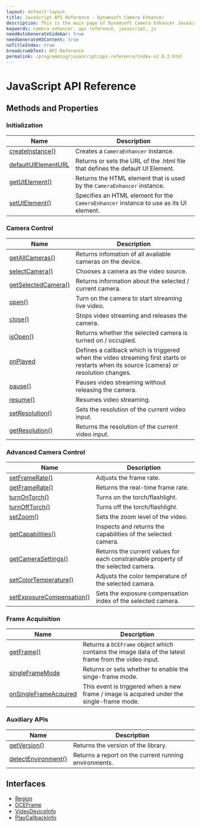 ```yaml
---
layout: default-layout
title: JavaScript API Reference - Dynamsoft Camera Enhancer
description: This is the main page of Dynamsoft Camera Enhancer JavaScript SDK API Reference.
keywords: camera enhancer, api reference, javascript, js
needAutoGenerateSidebar: true
needGenerateH3Content: true
noTitleIndex: true
breadcrumbText: API Reference
permalink: /programming/javascript/api-reference/index-v2.0.3.html
---
```


# JavaScript API Reference

## Methods and Properties

### Initialization

| Name| Description |
|---|---|
| [createInstance()](initialization.html#createinstance) | Creates a `CameraEnhancer` instance. |
| [defaultUIElementURL](initialization.html#defaultuielementurl) | Returns or sets the URL of the .html file that defines the default UI Element. |
| [getUIElement()](initialization.html#getuielement) | Returns the HTML element that is used by the `CameraEnhancer` instance. |
| [setUIElement()](initialization.html#setuielement) | Specifies an HTML element for the `CameraEnhancer` instance to use as its UI element. |

### Camera Control

| Name| Description |
|---|---|
| [getAllCameras()](camera-control.html#getallcameras) | Returns infomation of all available cameras on the device. |
| [selectCamera()](camera-control.html#selectcamera) | Chooses a camera as the video source. |
| [getSelectedCamera()](camera-control.html#getselectedcamera) | Returns information about the selected / current camera. |
| [open()](camera-control.html#open) | Turn on the camera to start streaming live video. |
| [close()](camera-control.html#close) | Stops video streaming and releases the camera. |
| [isOpen()](camera-control.html#isOpen) | Returns whether the selected camera is turned on / occupied. |
| [onPlayed](camera-control.html#onplayed) | Defines a callback which is triggered when the video streaming first starts or restarts when its source (camera) or resolution changes. |
| [pause()](camera-control.html#pause) | Pauses video streaming without releasing the camera. |
| [resume()](camera-control.html#resume) | Resumes video streaming. |
| [setResolution()](camera-control.html#setresolution) | Sets the resolution of the current video input. |
| [getResolution()](camera-control.html#getresolution) | Returns the resolution of the current video input. |

### Advanced Camera Control

| Name| Description |
|---|---|
| [setFrameRate()](camera-control.html#setframerate) | Adjusts the frame rate. |
| [getFrameRate()](camera-control.html#getframerate) | Returns the real-time frame rate. |
| [turnOnTorch()](camera-control.html#turnontorch) | Turns on the torch/flashlight. |
| [turnOffTorch()](camera-control.html#turnofftorch) | Turns off the torch/flashlight. |
| [setZoom()](camera-control.html#setzoom) | Sets the zoom level of the video. |
| [getCapabilities()](camera-control.html#getcapabilities) | Inspects and returns the capabilities of the selected camera. |
| [getCameraSettings()](camera-control.html#getcamerasettings) | Returns the current values for each constrainable property of the selected camera. |
| [setColorTemperature()](camera-control.html#setcolortemperature) | Adjusts the color temperature of the selected camera. |
| [setExposureCompensation()](camera-control.html#setexposurecompensation) | Sets the exposure compensation index of the selected camera. |

### Frame Acquisition

| Name| Description |
|---|---|
| [getFrame()](acquisition.html#getframe) | Returns a `DCEFrame` object which contains the image data of the latest frame from the video input. |
| [singleFrameMode](acquisition.html#singleframemode) | Returns or sets whether to enable the singe-frame mode. |
| [onSingleFrameAcquired](acquisition.html#onsingleframeacquired) | This event is triggered when a new frame / image is acquired under the single-frame mode. |

### Auxiliary APIs

| Name| Description |
|---|---|
| [getVersion()](auxiliary.html#getversion) | Returns the version of the library. |
| [detectEnvironment()](auxiliary.html#detectenvironment) | Returns a report on the current running environments. |

## Interfaces

* [Region](interface/region.html)
* [DCEFrame](interface/dceframe.html)
* [VideoDeviceInfo](interface/videodeviceinfo.html)
* [PlayCallbackInfo](interface/playcallbackinfo.html)